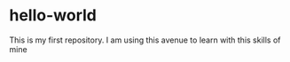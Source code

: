 # hello-world
This is my first repository. I am using this avenue to learn with this skills of mine 
